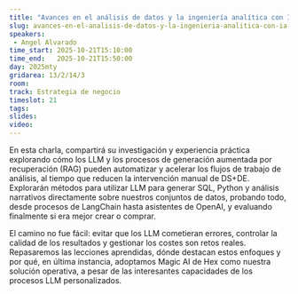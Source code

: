 ```yaml
---
title: "Avances en el análisis de datos y la ingeniería analítica con IA y PLN "
slug: avances-en-el-analisis-de-datos-y-la-ingenieria-analitica-con-ia-y-pln
speakers:
 - Angel Alvarado
time_start: 2025-10-21T15:10:00
time_end:   2025-10-21T15:50:00
day: 2025mty
gridarea: 13/2/14/3
room: 
track: Estrategia de negocio
timeslot: 21
tags:
slides: 
video: 
---
```


En esta charla, compartirá su investigación y experiencia práctica explorando cómo los LLM y los procesos de generación aumentada por recuperación (RAG) pueden automatizar y acelerar los flujos de trabajo de análisis, al tiempo que reducen la intervención manual de DS+DE. Explorarán métodos para utilizar LLM para generar SQL, Python y análisis narrativos directamente sobre nuestros conjuntos de datos, probando todo, desde procesos de LangChain hasta asistentes de OpenAI, y evaluando finalmente si era mejor crear o comprar.

El camino no fue fácil: evitar que los LLM cometieran errores, controlar la calidad de los resultados y gestionar los costes son retos reales. Repasaremos las lecciones aprendidas, dónde destacan estos enfoques y por qué, en última instancia, adoptamos Magic AI de Hex como nuestra solución operativa, a pesar de las interesantes capacidades de los procesos LLM personalizados.


